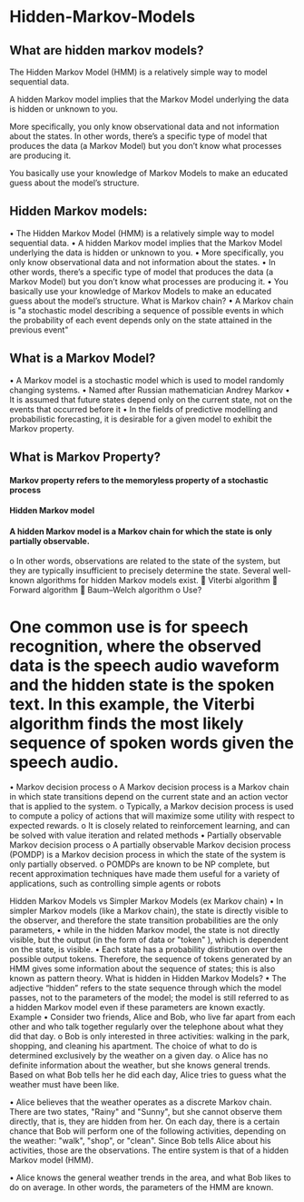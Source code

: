 # Hidden-Markov-Models
 ## What are hidden markov models?

The Hidden Markov Model (HMM) is a relatively simple way to model sequential data. 

A hidden Markov model implies that the Markov Model underlying the data is hidden or unknown to you. 

More specifically, you only know observational data and not information about the states. 
In other words, there’s a specific type of model that produces the data (a Markov Model) but you don’t know what processes are producing it. 

You basically use your knowledge of Markov Models to make an educated guess about the model’s structure.
## Hidden Markov models:
•	The Hidden Markov Model (HMM) is a relatively simple way to model sequential data. 
•	A hidden Markov model implies that the Markov Model underlying the data is hidden or unknown to you. 
•	More specifically, you only know observational data and not information about the states. 
•	In other words, there’s a specific type of model that produces the data (a Markov Model) but you don’t know what processes are producing it. 
•	You basically use your knowledge of Markov Models to make an educated guess about the model’s structure.
What is Markov chain?
•	A Markov chain is "a stochastic model describing a sequence of possible events in which the probability of each event depends only on the state attained in the previous event"
## What is a Markov Model?
•	A Markov model is a stochastic model which is used to model randomly changing systems.
•	Named after Russian mathematician Andrey Markov
•	It is assumed that future states depend only on the current state, not on the events that occurred before it
•	In the fields of predictive modelling and probabilistic forecasting, it is desirable for a given model to exhibit the Markov property.
## What is Markov Property?
####	Markov property refers to the memoryless property of a stochastic process
#### Hidden Markov model
#### A hidden Markov model is a Markov chain for which the state is only partially observable. 
o	In other words, observations are related to the state of the system, but they are typically insufficient to precisely determine the state. Several well-known algorithms for hidden Markov models exist.
	Viterbi algorithm
	Forward algorithm
	Baum–Welch algorithm
o	Use?
#	One common use is for speech recognition, where the observed data is the speech audio waveform and the hidden state is the spoken text. In this example, the Viterbi algorithm finds the most likely sequence of spoken words given the speech audio.
•	Markov decision process
o	A Markov decision process is a Markov chain in which state transitions depend on the current state and an action vector that is applied to the system. 
o	Typically, a Markov decision process is used to compute a policy of actions that will maximize some utility with respect to expected rewards. 
o	It is closely related to reinforcement learning, and can be solved with value iteration and related methods
•	Partially observable Markov decision process
o	A partially observable Markov decision process (POMDP) is a Markov decision process in which the state of the system is only partially observed. 
o	POMDPs are known to be NP complete, but recent approximation techniques have made them useful for a variety of applications, such as controlling simple agents or robots


Hidden Markov Models vs Simpler Markov Models (ex Markov chain)
•	In simpler Markov models (like a Markov chain), the state is directly visible to the observer, and therefore the state transition probabilities are the only parameters, 
•	while in the hidden Markov model, the state is not directly visible, but the output (in the form of data or "token" ), which is dependent on the state, is visible. 
•	Each state has a probability distribution over the possible output tokens. Therefore, the sequence of tokens generated by an HMM gives some information about the sequence of states; this is also known as pattern theory.
What is hidden in Hidden Markov Models?
•	The adjective “hidden” refers to the state sequence through which the model passes, not to the parameters of the model; the model is still referred to as a hidden Markov model even if these parameters are known exactly.
Example
•	Consider two friends, Alice and Bob, who live far apart from each other and who talk together regularly over the telephone about what they did that day. 
o	Bob is only interested in three activities: walking in the park, shopping, and cleaning his apartment. The choice of what to do is determined exclusively by the weather on a given day. 
o	Alice has no definite information about the weather, but she knows general trends. Based on what Bob tells her he did each day, Alice tries to guess what the weather must have been like.

•	Alice believes that the weather operates as a discrete Markov chain. There are two states, "Rainy" and "Sunny", but she cannot observe them directly, that is, they are hidden from her. On each day, there is a certain chance that Bob will perform one of the following activities, depending on the weather: "walk", "shop", or "clean". Since Bob tells Alice about his activities, those are the observations. The entire system is that of a hidden Markov model (HMM).

•	Alice knows the general weather trends in the area, and what Bob likes to do on average. In other words, the parameters of the HMM are known. 
